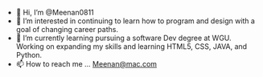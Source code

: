 - 👋 Hi, I’m @Meenan0811
- 👀 I’m interested in continuing to learn how to program and design with a goal of changing career paths. 
- 🌱 I’m currently learning pursuing a software Dev degree at WGU. Working on expanding my skills and learning HTML5, CSS, JAVA, and Python. 
- 📫 How to reach me ... Meenan@mac.com

<!---
Meenan0811/Meenan0811 is a ✨ special ✨ repository because its `README.md` (this file) appears on your GitHub profile.
You can click the Preview link to take a look at your changes.
--->
